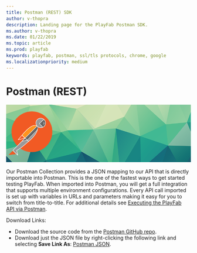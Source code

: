 ```yaml
---
title: Postman (REST) SDK
author: v-thopra
description: Landing page for the PlayFab Postman SDK.
ms.author: v-thopra
ms.date: 01/22/2019
ms.topic: article
ms.prod: playfab
keywords: playfab, postman, ssl/tls protocols, chrome, google
ms.localizationpriority: medium
---
```


# Postman (REST)

![Postman (Rest)](./media/postman1.png)

Our Postman Collection provides a JSON mapping to our API that is directly importable into Postman. This is the one of the fastest ways to get started testing PlayFab. When imported into Postman, you will get a full integration that supports multiple environment configurations. Every API call imported is set up with variables in URLs and parameters making it easy for you to switch from title-to-title. For additional details see [Executing the PlayFab API via Postman](executing-the-playfab-api-via-postman.md).

Download Links:

- Download the source code from the [Postman GitHub repo](https://github.com/PlayFab/PostmanCollection).
- Download just the JSON file by right-clicking the following link and selecting **Save Link As**: [Postman JSON](https://api.playfab.com/downloads/postman).

